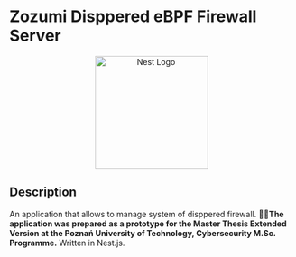 # Zozumi Disppered eBPF Firewall Server

<p align="center">
  <a href="http://nestjs.com/" target="blank"><img src="https://nestjs.com/img/logo-small.svg" width="200" alt="Nest Logo" /></a>
</p>

## Description

An application that allows to manage system of disppered firewall. 🔎🧗**The application was prepared as a prototype for the Master Thesis Extended Version at the Poznań University of
Technology, Cybersecurity M.Sc. Programme.**
Written in Nest.js.
